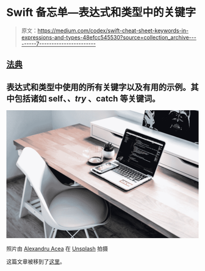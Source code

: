 # Swift 备忘单—表达式和类型中的关键字

> 原文：<https://medium.com/codex/swift-cheat-sheet-keywords-in-expressions-and-types-48efcc545530?source=collection_archive---------7----------------------->

## [法典](http://medium.com/codex)

## 表达式和类型中使用的所有关键字以及有用的示例。其中包括诸如 self、*、try* 、catch 等关键词。

![](img/cc717a2893cbdcc92185bc68237ce076.png)

照片由 [Alexandru Acea](https://unsplash.com/@alexacea?utm_source=medium&utm_medium=referral) 在 [Unsplash](https://unsplash.com?utm_source=medium&utm_medium=referral) 拍摄

这篇文章被移到了[这里](https://betterprogramming.pub/all-the-reserved-keywords-in-swift-17efcfaa3f3e)。